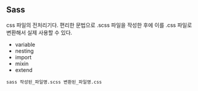 ## Sass
css 파일의 전처리기다. 편리한 문법으로 .scss 파일을 작성한 후에 이를 .css 파일로 변환해서 실제 사용할 수 있다.
* variable
* nesting
* import
* mixin
* extend

```shell
sass 작성된_파일명.scss 변환된_파일명.css
```